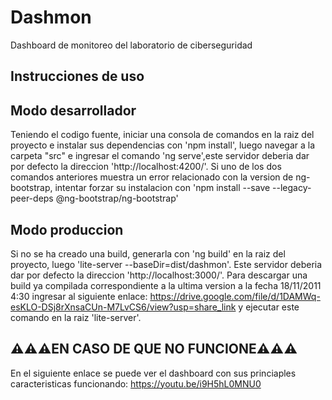 # Dashmon

Dashboard de monitoreo del laboratorio de ciberseguridad

## Instrucciones de uso

## Modo desarrollador

Teniendo el codigo fuente, iniciar una consola de comandos en la raiz del proyecto e instalar sus dependencias con 'npm install', luego navegar a la carpeta "src" e ingresar el comando 'ng serve',este servidor deberia dar por defecto la direccion 'http://localhost:4200/'.
Si uno de los dos comandos anteriores muestra un error relacionado con la version de ng-bootstrap, intentar forzar su instalacion con 'npm install --save --legacy-peer-deps @ng-bootstrap/ng-bootstrap'

## Modo produccion

Si no se ha creado una build, generarla con 'ng build' en la raiz del proyecto, luego 'lite-server --baseDir=dist/dashmon'.
Este servidor deberia dar por defecto la direccion 'http://localhost:3000/'.
Para descargar una build ya compilada correspondiente a la ultima version a la fecha 18/11/2011 4:30 ingresar al siguiente enlace:
https://drive.google.com/file/d/1DAMWq-esKLO-DSj8rXnsaCUn-M7LvCS6/view?usp=share_link y ejecutar este comando en la raiz 'lite-server'.

## ⚠️⚠️⚠️EN CASO DE QUE NO FUNCIONE⚠️⚠️⚠️
En el siguiente enlace se puede ver el dashboard con sus princiaples caracteristicas funcionando:
https://youtu.be/i9H5hL0MNU0

